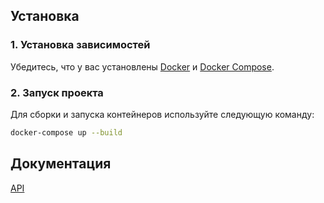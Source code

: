 ## Установка

### 1. Установка зависимостей

Убедитесь, что у вас установлены [Docker](https://www.docker.com/get-started) и [Docker Compose](https://docs.docker.com/compose/install/). 

### 2. Запуск проекта

Для сборки и запуска контейнеров используйте следующую команду:

```bash
docker-compose up --build
```

## Документация

[API](Api.md)
